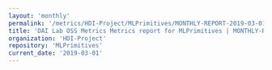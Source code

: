 ```yaml
---
layout: 'monthly'
permalink: '/metrics/HDI-Project/MLPrimitives/MONTHLY-REPORT-2019-03-01/'
title: 'DAI Lab OSS Metrics Metrics report for MLPrimitives | MONTHLY-REPORT-2019-03-01'
organization: 'HDI-Project'
repository: 'MLPrimitives'
current_date: '2019-03-01'
---
```

